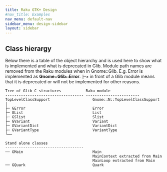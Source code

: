 ```yaml
---
title: Raku GTK+ Design
#nav_title: Examples
nav_menu: default-nav
sidebar_menu: design-sidebar
layout: sidebar
---
```


## Class hierargy

Below there is a table of the object hierarchy and is used here to show what is implemented and what is deprecated in Glib. Module path names are removed from the Raku modules when in Gnome::Glib. E.g. Error is implemented as **Gnome::Glib::Error**. `├─✗` in front of a Glib module means that it is deprecated or will not be implemented for other reasons.

```
Tree of Glib C structures           Raku module
----------------------------------- ------------------------
TopLevelClassSupport                   Gnome::N::TopLevelClassSupport
│
├─ GError                              Error
├─ GList                               List
├─ GSlist                              Slist
├─ GVariant                            Variant
├─ GVariantDict                        VariantDict
├─ GVariantType                        VariantType
╰──

Stand alone classes
-----------------------------------
── GMain                               Main
                                       MainContext extracted from Main
                                       MainLoop extracted from Main
── GQuark                              Quark

```
<!--
├─ GOptionContext                   ⛔ OptionContext
├─ GVariantBuilder                  ⛔ VariantBuilder
├─ GVariantIter                     ⛔ VariantIter
-->
